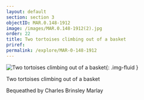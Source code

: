 ```yaml
---
layout: default
section: section 3
objectID: MAR.0.148-1912
image: /images/MAR.0.148-1912(2).jpg
order: 22
title: Two tortoises climbing out of a basket
priref:
permalink: /explore/MAR-0-148-1912
---
```

![Two tortoises climbing out of a basket]({{site.baseurl}}/images/MAR.0.148-1912(2).jpg){: .img-fluid }

Two tortoises climbing out of a basket

Bequeathed by Charles Brinsley Marlay
